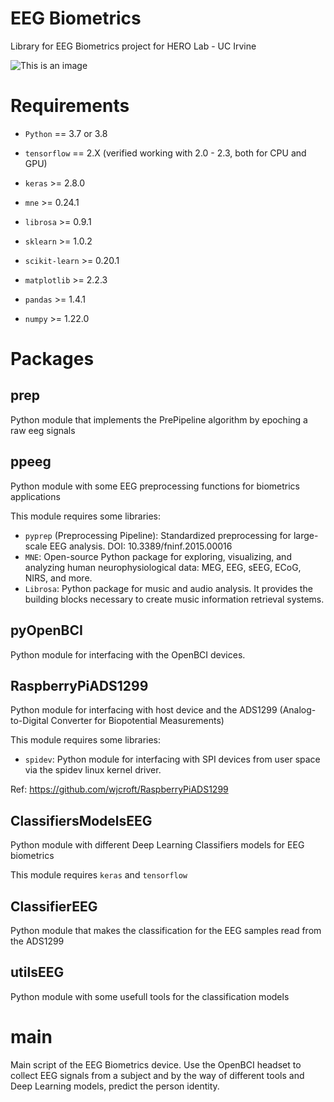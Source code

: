 # EEG Biometrics
Library for EEG Biometrics project for HERO Lab - UC Irvine

![This is an image](https://cdn.freelogovectors.net/wp-content/uploads/2019/09/uci-logo.png)

# Requirements

- `Python` == 3.7 or 3.8
- `tensorflow` == 2.X (verified working with 2.0 - 2.3, both for CPU and GPU)
- `keras` >= 2.8.0

- `mne` >= 0.24.1
- `librosa` >= 0.9.1
- `sklearn` >= 1.0.2
- `scikit-learn` >= 0.20.1
- `matplotlib` >= 2.2.3
- `pandas` >=  1.4.1
- `numpy` >= 1.22.0

# Packages

## prep

Python module that implements the PrePipeline algorithm by epoching a raw eeg signals

## ppeeg

Python module with some EEG preprocessing functions for biometrics applications
 
This module requires some libraries:
- `pyprep` (Preprocessing Pipeline): Standardized preprocessing for large-scale EEG analysis. DOI: 10.3389/fninf.2015.00016
- `MNE`: Open-source Python package for exploring, visualizing, and analyzing human neurophysiological data: MEG, EEG, sEEG, ECoG, NIRS, and more.
- `Librosa`: Python package for music and audio analysis. It provides the building blocks necessary to create music information retrieval systems.

## pyOpenBCI

Python module for interfacing with the OpenBCI devices.

## RaspberryPiADS1299

Python module for interfacing with host device and the ADS1299 (Analog-to-Digital Converter for Biopotential Measurements)

This module requires some libraries:
- `spidev`: Python module for interfacing with SPI devices from user space via the spidev linux kernel driver.

Ref: https://github.com/wjcroft/RaspberryPiADS1299

## ClassifiersModelsEEG

Python module with different Deep Learning Classifiers models for EEG biometrics

This module requires `keras` and `tensorflow`

## ClassifierEEG

Python module that makes the classification for the EEG samples read from the ADS1299 

## utilsEEG

Python module with some usefull tools for the classification models

# main

Main script of the EEG Biometrics device. Use the OpenBCI headset to collect EEG signals from a subject and by the way of different tools and Deep Learning models, predict the person identity.
